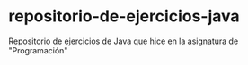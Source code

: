 # repositorio-de-ejercicios-java
Repositorio de ejercicios de Java que hice en la asignatura de "Programación"
